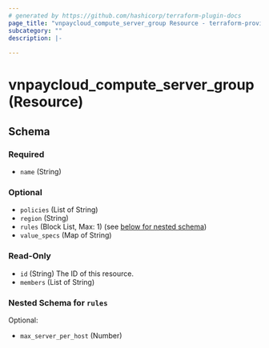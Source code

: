 ```yaml
---
# generated by https://github.com/hashicorp/terraform-plugin-docs
page_title: "vnpaycloud_compute_server_group Resource - terraform-provider-vnpaycloud"
subcategory: ""
description: |-
  
---
```


# vnpaycloud_compute_server_group (Resource)





<!-- schema generated by tfplugindocs -->
## Schema

### Required

- `name` (String)

### Optional

- `policies` (List of String)
- `region` (String)
- `rules` (Block List, Max: 1) (see [below for nested schema](#nestedblock--rules))
- `value_specs` (Map of String)

### Read-Only

- `id` (String) The ID of this resource.
- `members` (List of String)

<a id="nestedblock--rules"></a>
### Nested Schema for `rules`

Optional:

- `max_server_per_host` (Number)
